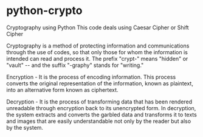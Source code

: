 # python-crypto
Cryptography using Python
          This code deals using Caesar Cipher or Shift Cipher

Cryptography is a method of protecting information and communications through the use of codes, so that only those for whom the information is intended can read and process it. The prefix "crypt-" means "hidden" or "vault" -- and the suffix "-graphy" stands for "writing."

Encryption - It is the process of encoding information. This process converts the original representation of the information, known as plaintext, into an alternative form known as ciphertext.

Decryption - It is the process of transforming data that has been rendered unreadable through encryption back to its unencrypted form. In decryption, the system extracts and converts the garbled data and transforms it to texts and images that are easily understandable not only by the reader but also by the system.
